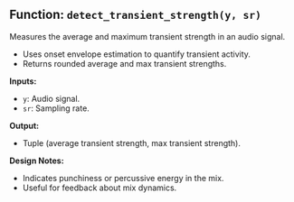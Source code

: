 ## Function: `detect_transient_strength(y, sr)`

Measures the average and maximum transient strength in an audio signal.

- Uses onset envelope estimation to quantify transient activity.  
- Returns rounded average and max transient strengths.

**Inputs:**  
- `y`: Audio signal.  
- `sr`: Sampling rate.

**Output:**  
- Tuple (average transient strength, max transient strength).

**Design Notes:**  
- Indicates punchiness or percussive energy in the mix.  
- Useful for feedback about mix dynamics.